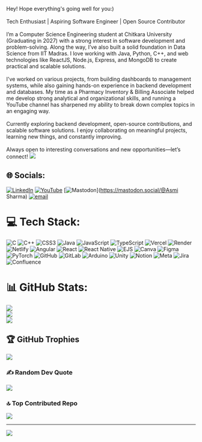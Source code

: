 Hey! Hope everything's going well for you:)<br><br>Tech Enthusiast | Aspiring Software Engineer | Open Source Contributor<br><br>I’m a Computer Science Engineering student at Chitkara University (Graduating in 2027) with a strong interest in software development and problem-solving. Along the way, I’ve also built a solid foundation in Data Science from IIT Madras. I love working with Java, Python, C++, and web technologies like ReactJS, Node.js, Express, and MongoDB to create practical and scalable solutions. <br><br>I've worked on various projects, from building dashboards to management systems, while also gaining hands-on experience in backend development and databases. My time as a Pharmacy Inventory & Billing Associate helped me develop strong analytical and organizational skills, and running a YouTube channel has sharpened my ability to break down complex topics in an engaging way. <br><br>Currently exploring backend development, open-source contributions, and scalable software solutions. I enjoy collaborating on meaningful projects, learning new things, and constantly improving. <br><br>Always open to interesting conversations and new opportunities—let’s connect!
<img src="https://mir-s3-cdn-cf.behance.net/project_modules/disp/601014116770475.6068beff4640a.gif"/>


## 🌐 Socials:
[![LinkedIn](https://img.shields.io/badge/LinkedIn-%230077B5.svg?logo=linkedin&logoColor=white)](https://linkedin.com/in/www.linkedin.com/in/asmi17) [![YouTube](https://img.shields.io/badge/YouTube-%23FF0000.svg?logo=YouTube&logoColor=white)](https://youtube.com/@https://www.youtube.com/@aumasmi7887) [![Mastodon](https://img.shields.io/badge/-MASTODON-%232B90D9?logo=mastodon&logoColor=white)](https://mastodon.social/@Asmi Sharma) [![email](https://img.shields.io/badge/Email-D14836?logo=gmail&logoColor=white)](mailto:asmi10266@gmail.com) 

# 💻 Tech Stack:
![C](https://img.shields.io/badge/c-%2300599C.svg?style=plastic&logo=c&logoColor=white) ![C++](https://img.shields.io/badge/c++-%2300599C.svg?style=plastic&logo=c%2B%2B&logoColor=white) ![CSS3](https://img.shields.io/badge/css3-%231572B6.svg?style=plastic&logo=css3&logoColor=white) ![Java](https://img.shields.io/badge/java-%23ED8B00.svg?style=plastic&logo=openjdk&logoColor=white) ![JavaScript](https://img.shields.io/badge/javascript-%23323330.svg?style=plastic&logo=javascript&logoColor=%23F7DF1E) ![TypeScript](https://img.shields.io/badge/typescript-%23007ACC.svg?style=plastic&logo=typescript&logoColor=white) ![Vercel](https://img.shields.io/badge/vercel-%23000000.svg?style=plastic&logo=vercel&logoColor=white) ![Render](https://img.shields.io/badge/Render-%46E3B7.svg?style=plastic&logo=render&logoColor=white) ![Netlify](https://img.shields.io/badge/netlify-%23000000.svg?style=plastic&logo=netlify&logoColor=#00C7B7) ![Angular](https://img.shields.io/badge/angular-%23DD0031.svg?style=plastic&logo=angular&logoColor=white) ![React](https://img.shields.io/badge/react-%2320232a.svg?style=plastic&logo=react&logoColor=%2361DAFB) ![React Native](https://img.shields.io/badge/react_native-%2320232a.svg?style=plastic&logo=react&logoColor=%2361DAFB) ![EJS](https://img.shields.io/badge/ejs-%23B4CA65.svg?style=plastic&logo=ejs&logoColor=black) ![Canva](https://img.shields.io/badge/Canva-%2300C4CC.svg?style=plastic&logo=Canva&logoColor=white) ![Figma](https://img.shields.io/badge/figma-%23F24E1E.svg?style=plastic&logo=figma&logoColor=white) ![PyTorch](https://img.shields.io/badge/PyTorch-%23EE4C2C.svg?style=plastic&logo=PyTorch&logoColor=white) ![GitHub](https://img.shields.io/badge/github-%23121011.svg?style=plastic&logo=github&logoColor=white) ![GitLab](https://img.shields.io/badge/gitlab-%23181717.svg?style=plastic&logo=gitlab&logoColor=white) ![Arduino](https://img.shields.io/badge/-Arduino-00979D?style=plastic&logo=Arduino&logoColor=white) ![Unity](https://img.shields.io/badge/unity-%23000000.svg?style=plastic&logo=unity&logoColor=white) ![Notion](https://img.shields.io/badge/Notion-%23000000.svg?style=plastic&logo=notion&logoColor=white) ![Meta](https://img.shields.io/badge/Meta-%230467DF.svg?style=plastic&logo=Meta&logoColor=white) ![Jira](https://img.shields.io/badge/jira-%230A0FFF.svg?style=plastic&logo=jira&logoColor=white) ![Confluence](https://img.shields.io/badge/confluence-%23172BF4.svg?style=plastic&logo=confluence&logoColor=white)
# 📊 GitHub Stats:
![](https://github-readme-stats.vercel.app/api?username=AsmiSharma017&theme=material-palenight&hide_border=false&include_all_commits=true&count_private=true)<br/>
![](https://nirzak-streak-stats.vercel.app/?user=AsmiSharma017&theme=material-palenight&hide_border=false)<br/>
![](https://github-readme-stats.vercel.app/api/top-langs/?username=AsmiSharma017&theme=material-palenight&hide_border=false&include_all_commits=true&count_private=true&layout=compact)

## 🏆 GitHub Trophies
![](https://github-profile-trophy.vercel.app/?username=AsmiSharma017&theme=calm_pink&no-frame=false&no-bg=false&margin-w=4)

### ✍️ Random Dev Quote
![](https://quotes-github-readme.vercel.app/api?type=horizontal&theme=radical)

### 🔝 Top Contributed Repo
![](https://github-contributor-stats.vercel.app/api?username=AsmiSharma017&limit=5&theme=darcula&combine_all_yearly_contributions=true)

---
[![](https://visitcount.itsvg.in/api?id=AsmiSharma017&icon=0&color=0)](https://visitcount.itsvg.in)

<!-- Proudly created with GPRM ( https://gprm.itsvg.in ) -->
